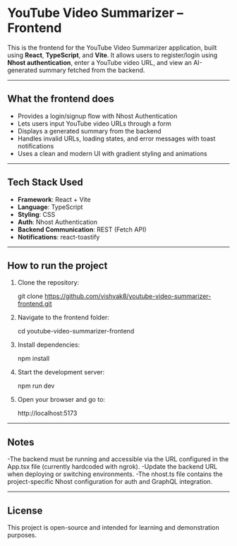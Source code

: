 # YouTube Video Summarizer – Frontend

This is the frontend for the YouTube Video Summarizer application, built using **React**, **TypeScript**, and **Vite**. It allows users to register/login using **Nhost authentication**, enter a YouTube video URL, and view an AI-generated summary fetched from the backend.

---

## What the frontend does

- Provides a login/signup flow with Nhost Authentication
- Lets users input YouTube video URLs through a form
- Displays a generated summary from the backend
- Handles invalid URLs, loading states, and error messages with toast notifications
- Uses a clean and modern UI with gradient styling and animations

---

## Tech Stack Used

- **Framework**: React + Vite
- **Language**: TypeScript
- **Styling**: CSS
- **Auth**: Nhost Authentication
- **Backend Communication**: REST (Fetch API)
- **Notifications**: react-toastify

---

## How to run the project

1. Clone the repository:
   
   git clone https://github.com/vishvak8/youtube-video-summarizer-frontend.git

2. Navigate to the frontend folder:

   cd youtube-video-summarizer-frontend

3. Install dependencies:

   npm install

4. Start the development server:

   npm run dev

5. Open your browser and go to:

   http://localhost:5173

---

## Notes
-The backend must be running and accessible via the URL configured in the App.tsx file (currently hardcoded with ngrok).
-Update the backend URL when deploying or switching environments.
-The nhost.ts file contains the project-specific Nhost configuration for auth and GraphQL integration.

---

## License
This project is open-source and intended for learning and demonstration purposes.

